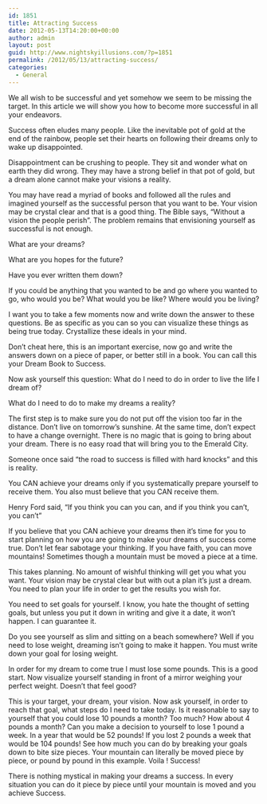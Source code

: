 ```yaml
---
id: 1851
title: Attracting Success
date: 2012-05-13T14:20:00+00:00
author: admin
layout: post
guid: http://www.nightskyillusions.com/?p=1851
permalink: /2012/05/13/attracting-success/
categories:
  - General
---
```

We all wish to be successful and yet somehow we seem to be missing the target. In this article we will show you how to become more successful in all your endeavors.

Success often eludes many people. Like the inevitable pot of gold at the end of the rainbow, people set their hearts on following their dreams only to wake up disappointed.

Disappointment can be crushing to people. They sit and wonder what on earth they did wrong. They may have a strong belief in that pot of gold, but a dream alone cannot make your visions a reality.

You may have read a myriad of books and followed all the rules and imagined yourself as the successful person that you want to be. Your vision may be crystal clear and that is a good thing. The Bible says, “Without a vision the people perish”. The problem remains that envisioning yourself as successful is not enough.

What are your dreams?

What are you hopes for the future?

Have you ever written them down?

If you could be anything that you wanted to be and go where you wanted to go, who would you be? What would you be like? Where would you be living?

I want you to take a few moments now and write down the answer to these questions. Be as specific as you can so you can visualize these things as being true today. Crystallize these ideals in your mind.

Don’t cheat here, this is an important exercise, now go and write the answers down on a piece of paper, or better still in a book. You can call this your Dream Book to Success.

Now ask yourself this question: What do I need to do in order to live the life I dream of?

What do I need to do to make my dreams a reality?

The first step is to make sure you do not put off the vision too far in the distance. Don’t live on tomorrow’s sunshine. At the same time, don’t expect to have a change overnight. There is no magic that is going to bring about your dream. There is no easy road that will bring you to the Emerald City.

Someone once said “the road to success is filled with hard knocks” and this is reality.

You CAN achieve your dreams only if you systematically prepare yourself to receive them. You also must believe that you CAN receive them.

Henry Ford said, “If you think you can you can, and if you think you can’t, you can’t”

If you believe that you CAN achieve your dreams then it’s time for you to start planning on how you are going to make your dreams of success come true. Don’t let fear sabotage your thinking. If you have faith, you can move mountains! Sometimes though a mountain must be moved a piece at a time.

This takes planning. No amount of wishful thinking will get you what you want. Your vision may be crystal clear but with out a plan it’s just a dream. You need to plan your life in order to get the results you wish for.

You need to set goals for yourself. I know, you hate the thought of setting goals, but unless you put it down in writing and give it a date, it won’t happen. I can guarantee it.

Do you see yourself as slim and sitting on a beach somewhere? Well if you need to lose weight, dreaming isn’t going to make it happen. You must write down your goal for losing weight.

In order for my dream to come true I must lose some pounds. This is a good start. Now visualize yourself standing in front of a mirror weighing your perfect weight. Doesn’t that feel good?

This is your target, your dream, your vision. Now ask yourself, in order to reach that goal, what steps do I need to take today. Is it reasonable to say to yourself that you could lose 10 pounds a month? Too much? How about 4 pounds a month? Can you make a decision to yourself to lose 1 pound a week. In a year that would be 52 pounds! If you lost 2 pounds a week that would be 104 pounds! See how much you can do by breaking your goals down to bite size pieces. Your mountain can literally be moved piece by piece, or pound by pound in this example. Voila ! Success!

There is nothing mystical in making your dreams a success. In every situation you can do it piece by piece until your mountain is moved and you achieve Success.